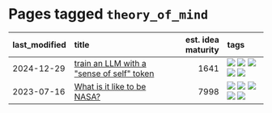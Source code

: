 # Pages tagged `theory_of_mind`

|last_modified|title|est. idea maturity|tags
|:---|:---|---:|:---|
|2024-12-29|[train an LLM with a "sense of self" token](../llm_sense_of_self.md)|1641|[![](https://img.shields.io/badge/tag-2hi4this-67053)](../tags/2hi4this.md) [![](https://img.shields.io/badge/tag-ai_philosophy-fdf6a0)](../tags/ai_philosophy.md) [![](https://img.shields.io/badge/tag-experimental-b08442)](../tags/experimental.md) [![](https://img.shields.io/badge/tag-llm-1dc0d1)](../tags/llm.md) [![](https://img.shields.io/badge/tag-theory_of_mind-288446)](../tags/theory_of_mind.md)|
|2023-07-16|[What is it like to be NASA?](../what_is_it_like_to_be_nasa.md)|7998|[![](https://img.shields.io/badge/tag-disunity_of_identity-3ed1c7)](../tags/disunity_of_identity.md) [![](https://img.shields.io/badge/tag-organization_as_entity-57146)](../tags/organization_as_entity.md) [![](https://img.shields.io/badge/tag-philosophy-8e95e2)](../tags/philosophy.md) [![](https://img.shields.io/badge/tag-society_of_mind-4b28a8)](../tags/society_of_mind.md) [![](https://img.shields.io/badge/tag-theory_of_mind-288446)](../tags/theory_of_mind.md)|